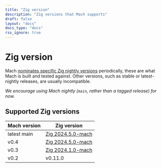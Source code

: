 ```yaml
---
title: "Zig version"
description: "Zig versions that Mach supports"
draft: false
layout: "docs"
docs_type: "docs"
rss_ignore: true
---
```


# Zig version

Mach [nominates specific Zig nightly versions](../nominated-zig) periodically, these are what Mach is built and tested against. Other versions, such as stable or latest-nightly releases, are usually incompatible.

_We encourage using Mach nightly (`main`, rather than a tagged release) for now._

## Supported Zig versions

| Mach version | Zig version                                            |
|--------------|--------------------------------------------------------|
| latest main  | [Zig 2024.5.0-mach](/docs/nominated-zig/#202450-mach) |
| v0.4         | [Zig 2024.5.0-mach](/docs/nominated-zig/#202450-mach) |
| v0.3         | [Zig 2024.1.0-mach](/docs/nominated-zig/#202410-mach) |
| v0.2         | v0.11.0                                                |
